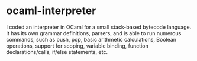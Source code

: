 # ocaml-interpreter
I coded an interpreter in OCaml for a small stack-based bytecode language. It has its own grammar definitions, parsers, and is able to run numerous commands, such as push, pop, basic arithmetic calculations, Boolean operations, support for scoping, variable binding, function declarations/calls, if/else statements, etc.
